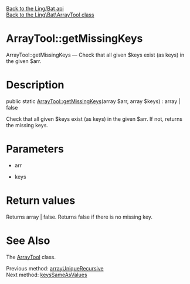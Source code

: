 [Back to the Ling/Bat api](https://github.com/lingtalfi/Bat/blob/master/doc/api/Ling/Bat.md)<br>
[Back to the Ling\Bat\ArrayTool class](https://github.com/lingtalfi/Bat/blob/master/doc/api/Ling/Bat/ArrayTool.md)


ArrayTool::getMissingKeys
================



ArrayTool::getMissingKeys — Check that all given $keys exist (as keys) in the given $arr.




Description
================


public static [ArrayTool::getMissingKeys](https://github.com/lingtalfi/Bat/blob/master/doc/api/Ling/Bat/ArrayTool/getMissingKeys.md)(array $arr, array $keys) : array | false




Check that all given $keys exist (as keys) in the given $arr.
If not, returns the missing keys.




Parameters
================


- arr

    

- keys

    


Return values
================

Returns array | false.
Returns false if there is no missing key.







See Also
================

The [ArrayTool](https://github.com/lingtalfi/Bat/blob/master/doc/api/Ling/Bat/ArrayTool.md) class.

Previous method: [arrayUniqueRecursive](https://github.com/lingtalfi/Bat/blob/master/doc/api/Ling/Bat/ArrayTool/arrayUniqueRecursive.md)<br>Next method: [keysSameAsValues](https://github.com/lingtalfi/Bat/blob/master/doc/api/Ling/Bat/ArrayTool/keysSameAsValues.md)<br>

